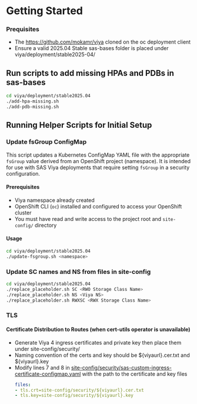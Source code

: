 # Getting Started
### Prequisites
- The https://github.com/mokamr/viya cloned on the oc deployment client 
- Ensure a valid 2025.04 Stable sas-bases folder is placed under viya/deployment/stable2025-04/
## Run scripts to add missing HPAs and PDBs in sas-bases
```bash
cd viya/deployment/stable2025.04
./add-hpa-missing.sh
./add-pdb-missing.sh
```
## Running Helper Scripts for Initial Setup

### Update fsGroup ConfigMap

This script updates a Kubernetes ConfigMap YAML file with the appropriate `fsGroup` value derived from an OpenShift project (namespace). It is intended for use with SAS Viya deployments that require setting `fsGroup` in a security configuration.

#### Prerequisites

- Viya namespace already created
- OpenShift CLI (`oc`) installed and configured to access your OpenShift cluster
- You must have read and write access to the project root and `site-config/` directory

#### Usage

```bash
cd viya/deployment/stable2025.04
./update-fsgroup.sh <namespace>
```

### Update SC names and NS from files in site-config
```bash
cd viya/deployment/stable2025.04
./replace_placeholder.sh SC <RWO Storage Class Name>
./replace_placeholder.sh NS <Viya NS>
./replace_placeholder.sh RWXSC <RWX Storage Class Name>
```
### TLS
#### Certificate Distribution to Routes (when cert-utils operator is unavailable)
- Generate Viya 4 ingress certificates and private key then place them under site-config/security/
- Naming convention of the certs and key should be ${viyaurl}.cer.txt and ${viyaurl}.key
- Modify lines 7 and 8 in [site-config/security/sas-custom-ingress-certificate-configmap.yaml](https://github.com/mokamr/viya/blob/main/deployment/stable2025-04/site-config/security/sas-custom-ingress-certificate-configmap.yaml) with the path to the certificate and key files
  ```yaml
  files:
  - tls.crt=site-config/security/${viyaurl}.cer.txt
  - tls.key=site-config/security/${viyaurl}.key


